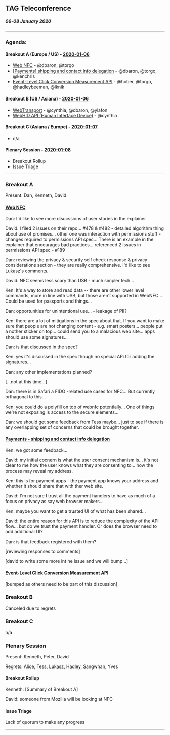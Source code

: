 ## TAG Teleconference
##### 06-08 January 2020

---

### Agenda:

#### Breakout A (Europe / US) - [2020-01-06](https://www.timeanddate.com/worldclock/converter.html?iso=20200106T170000&p1=224&p2=43&p3=136&p4=195&p5=248&p6=240)

* [Web NFC](https://github.com/w3ctag/design-reviews/issues/461) - @dbaron, @torgo
* [[Payments] shipping and contact info delegation](https://github.com/w3ctag/design-reviews/issues/425) - @dbaron, @torgo, @kenchris
* [Event-Level Click Conversion Measurement API](https://github.com/w3ctag/design-reviews/issues/418) - @hober, @torgo, @hadleybeeman, @lknik

#### Breakout B (US / Asiana) - [2020-01-06](https://www.timeanddate.com/worldclock/converter.html?iso=20200106T230000&p1=224&p2=43&p3=136&p4=195&p5=248&p6=240)

* [WebTransport](https://github.com/w3ctag/design-reviews/issues/389) - @cynthia, @dbaron, @ylafon
* [WebHID API (Human Interface Device)](https://github.com/w3ctag/design-reviews/issues/370) - @cynthia

#### Breakout C (Asiana / Europe) - [2020-01-07](https://www.timeanddate.com/worldclock/converter.html?iso=20200107T080000&p1=224&p2=43&p3=136&p4=195&p5=248&p6=240)

* n/a

#### Plenary Session - [2020-01-08](https://www.timeanddate.com/worldclock/converter.html?iso=20200108T210000&p1=224&p2=43&p3=136&p4=195&p5=248&p6=240)

* Breakout Rollup
* Issue Triage


-----


### Breakout A

Present: Dan, Kenneth, David

#### [Web NFC](https://github.com/w3ctag/design-reviews/issues/461)

Dan: I'd like to see more disucssions of user stories in the explainer

David: I filed 2 issues on their repo... #478 & #482 - detailed algorithm thing about use of promises... other one was interaction with permissions stuff - changes required to permissions API spec... There is an example in the explainer that encourages bad practices... referenced 2 issues in permissions API spec - #189 

Dan: reviewing the privacy & security self check response & privacy considerations section - they are really comprehensive. I'd like to see Lukasz's comments.

David: NFC seems less scary than USB - much simpler tech...

Ken: It's a way to store and read data -- there are other lower level commands, more in line with USB, but those aren't supported in WebNFC... Could be used for passports and things...

Dan: opportunities for unintentional use... - leakage of PII?

Ken: there are a lot of mitigations in the spec about that. If you want to make sure that people are not changing content - e.g. smart posters... people put a nother sticker on top...   could send you to a malacious web site...  apps should use some signatures...

Dan: is that discussed in the spec?

Ken: yes it's discussed in the spec though no special APi for adding the signatures...

Dan: any other implementations planned?

[...not at this time...]

Dan: there is in Safari a FIDO -related use cases for NFC... But currently orthagonal to this... 

Ken: you could do a polyfill on top of webnfc potentially...  One of things we're not exposing is access to the secure elements... 

Dan: we should get some feedback from Tess maybe... just to see if there is any overlapping set of concerns that could be brought together.

#### [Payments -  shipping and contact info delegation](https://github.com/w3ctag/design-reviews/issues/425) 

Ken: we got some feedback...

David: my initial cocnern is what the user consent mechanism is... it's not clear to me how the user knows what they are consenting to... how the process may reveal my address.

Ken: this is for payment apps - the payment app knows your address and whether it should share that with ther web site.

David: I'm not sure I trust all the payment handlers to have as much of a focus on privacy as say web browser makers...

Ken: maybe you want to get a trusted UI of what has been shared...

David: the entire reason for this API is to reduce the complexity of the API flow... but do we trust the payment handler. Or does the browser need to add additional UI?

Dan: is that feedback registered with them?

[reviewing responses to comments]

[david to write some more int he issue and we will bump...]

#### [Event-Level Click Conversion Measurement API](https://github.com/w3ctag/design-reviews/issues/418) 

[bumped as others need to be part of this discussion]



### Breakout B

Canceled due to regrets

### Breakout C

n/a

### Plenary Session

Present: Kenneth, Peter, David

Regrets: Alice, Tess, Lukasz, Hadley, Sangwhan, Yves


#### Breakout Rollup 

Kenneth: [Summary of Breakout A]

David: someone from Mozilla will be looking at NFC

#### Issue Triage

Lack of quorum to make any progress

---



